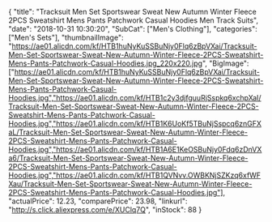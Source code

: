 {
	"title": "Tracksuit Men Set Sportswear Sweat New Autumn Winter Fleece 2PCS Sweatshirt Mens Pants Patchwork Casual Hoodies Men Track Suits",
	"date": "2018-10-31 10:30:20",
	"SubCat": ["Men's Clothing"],
	"categories": ["Men's Sets"],
	"thumbnailImage": "https://ae01.alicdn.com/kf/HTB1huNyKuSSBuNjy0Flq6zBpVXai/Tracksuit-Men-Set-Sportswear-Sweat-New-Autumn-Winter-Fleece-2PCS-Sweatshirt-Mens-Pants-Patchwork-Casual-Hoodies.jpg_220x220.jpg",
	"BigImage": ["https://ae01.alicdn.com/kf/HTB1huNyKuSSBuNjy0Flq6zBpVXai/Tracksuit-Men-Set-Sportswear-Sweat-New-Autumn-Winter-Fleece-2PCS-Sweatshirt-Mens-Pants-Patchwork-Casual-Hoodies.jpg","https://ae01.alicdn.com/kf/HTB1c2y3djfguuRjSspkq6xchpXaI/Tracksuit-Men-Set-Sportswear-Sweat-New-Autumn-Winter-Fleece-2PCS-Sweatshirt-Mens-Pants-Patchwork-Casual-Hoodies.jpg","https://ae01.alicdn.com/kf/HTB1K6UoKf5TBuNjSspcq6znGFXaL/Tracksuit-Men-Set-Sportswear-Sweat-New-Autumn-Winter-Fleece-2PCS-Sweatshirt-Mens-Pants-Patchwork-Casual-Hoodies.jpg","https://ae01.alicdn.com/kf/HTB1A6E1KeOSBuNjy0Fdq6zDnVXa6/Tracksuit-Men-Set-Sportswear-Sweat-New-Autumn-Winter-Fleece-2PCS-Sweatshirt-Mens-Pants-Patchwork-Casual-Hoodies.jpg","https://ae01.alicdn.com/kf/HTB1QVNvv.OWBKNjSZKzq6xfWFXau/Tracksuit-Men-Set-Sportswear-Sweat-New-Autumn-Winter-Fleece-2PCS-Sweatshirt-Mens-Pants-Patchwork-Casual-Hoodies.jpg"],
	"actualPrice": 12.23,
	"comparePrice": 23.98,
	"linkurl": "http://s.click.aliexpress.com/e/XUClq7Q",
	"inStock": 88
}
